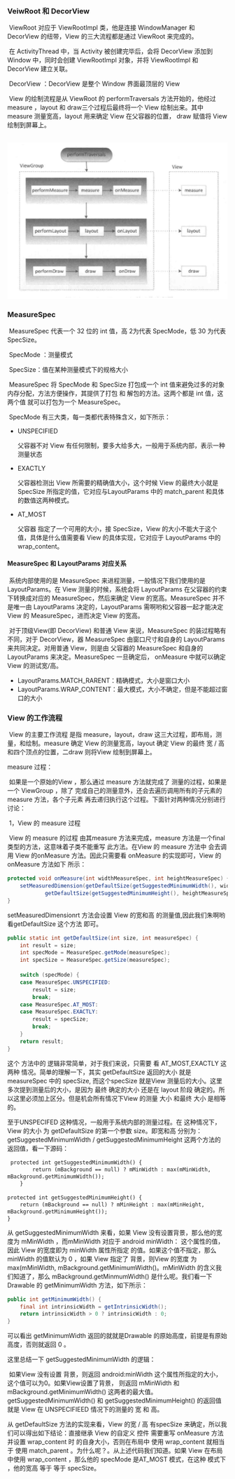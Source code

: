 

### VeiwRoot 和 DecorView

​		ViewRoot 对应于 ViewRootImpl 类，他是连接 WindowManager 和 DecorView 的纽带，View 的三大流程都是通过 ViewRoot 来完成的。

​		在 ActivityThread 中，当 Activity 被创建完毕后，会将 DecorView 添加到 Window 中，同时会创建 ViewRootImpl 对象，并将 ViewRootImpl 和 DecorView 建立关联。

​		DecorView ：DecorView 是整个 Window 界面最顶层的 View

​		View 的绘制流程是从 ViewRoot 的 performTraversals 方法开始的，他经过 measure ，layout 和 draw三个过程后最终将一个 View 绘制出来。其中 measure 测量宽高，layout 用来确定 View 在父容器的位置， draw 赋值将 View 绘制到屏幕上。

​		![image-20200413142156876](1%EF%BC%8C%E7%AE%80%E5%8D%95%E7%9A%84%E8%87%AA%E5%AE%9A%E4%B9%89View.assets/image-20200413142156876.png)



### MeasureSpec

​		MeasureSpec 代表一个 32 位的 int 值，高 2为代表 SpecMode，低 30 为代表 SpecSize。

​		SpecMode ：测量模式

​		SpecSize：值在某种测量模式下的规格大小

​		MeasureSpec 将 SpecMode 和 SpecSize 打包成一个 int 值来避免过多的对象内存分配，方法方便操作，其提供了打包 和 解包的方法。这两个都是 int 值，这两个值 就可以打包为一个 MeasureSpec。

​		SpecMode 有三大类，每一类都代表特殊含义，如下所示：

- UNSPECIFIED 

  父容器不对 View 有任何限制，要多大给多大，一般用于系统内部，表示一种测量状态

- EXACTLY 

  父容器检测出 View 所需要的精确值大小，这个时候 View 的最终大小就是 SpecSize 所指定的值，它对应与LayoutParams 中的 match_parent 和具体的数值这两种模式。 

- AT_MOST 

  父容器 指定了一个可用的大小，接 SpecSize，View 的大小不能大于这个值，具体是什么值需要看 View 的具体实现，它对应于 LayoutParams 中的 wrap_content。

#### MeasureSpec 和 LayoutParams 对应关系

​		系统内部使用的是 MeasureSpec 来进程测量，一般情况下我们使用的是 LayoutParams。在 View 测量的时候，系统会将 LayoutParams 在父容器的约束下转换成对应的 MeasureSpec，然后来确定 View 的宽高。MeasureSpec 并不是唯一由 LayoutParams 决定的，LayoutParams 需啊哟和父容器一起才能决定 View 的 MeasureSpec，进而决定 View 的宽高。

​		对于顶级View(即 DecorView) 和普通 View 来说，MeasureSpec 的装过程略有不同，对于 DecorView，器 MeasureSpec 由窗口尺寸和自身的 LayoutParams 来共同决定。对用普通 View，则是由 父容器的 MeasureSpec 和自身的 LayoutParams 来决定。MeasureSpec 一旦确定后， onMeasure 中就可以确定 View 的测试宽/高。

- LayoutParams.MATCH_RARENT：精确模式，大小是窗口大小
- LayoutParams.WRAP_CONTENT：最大模式，大小不确定，但是不能超过窗口的大小

### View 的工作流程

​	View 的主要工作流程 是指 measure，layout，draw 这三大过程，即布局，测量，和绘制。measure 确定 View 的测量宽高，layout 确定 View 的最终 宽 / 高 和四个顶点的位置，二draw 则将View 绘制到屏幕上。

measure 过程：

​	如果是一个原始的View ，那么通过 measure 方法就完成了 测量的过程，如果是一个 ViewGroup ，除了 完成自己的测量意外，还会去遍历调用所有的子元素的 measure 方法，各个子元素 再去递归执行这个过程。下面针对两种情况分别进行讨论：

​	1，View 的 measure 过程

​	View 的 measure 的过程 由其measure 方法来完成，measure 方法是一个final 类型的方法，这意味着子类不能重写 此方法。在View 的 measure 方法中 会去调用 View 的onMeasure 方法。因此只需要看 onMeasure 的实现即可，View 的 onMeasure 方法如下 所示：

```java
protected void onMeasure(int widthMeasureSpec, int heightMeasureSpec) {
    setMeasuredDimension(getDefaultSize(getSuggestedMinimumWidth(), widthMeasureSpec),
            getDefaultSize(getSuggestedMinimumHeight(), heightMeasureSpec));
}
```

setMeasuredDimensionrt 方法会设置 View 的宽和高 的测量值,因此我们朱啊哟看getDefaultSize 这个方法 即可。

```java
public static int getDefaultSize(int size, int measureSpec) {
    int result = size;
    int specMode = MeasureSpec.getMode(measureSpec);
    int specSize = MeasureSpec.getSize(measureSpec);

    switch (specMode) {
    case MeasureSpec.UNSPECIFIED:
        result = size;
        break;
    case MeasureSpec.AT_MOST:
    case MeasureSpec.EXACTLY:
        result = specSize;
        break;
    }
    return result;
}
```

这个 方法中的 逻辑非常简单，对于我们来说，只需要 看 AT_MOST,EXACTLY 这两种 情况。简单的理解一下，其实 getDefaultSize 返回的大小 就是  measureSpec 中的 specSize, 而这个specSize 就是View 测量后的大小。这里多次提到测量后的大小，是因为 最终 确定的大小 还是在 layout 阶段 确定的。所以这里必须加上区分。但是机会所有情况下View 的测量 大小 和最终 大小 是相等的。

至于UNSPECIFED 这种情况，一般用于系统内部的测量过程。在 这种情况下，View 的大小 为 getDefaultSize 的第一个参数 size。即宽和高 分别为：getSuggestedMinimumWidth / getSuggestedMinimumHeight 这两个方法的 返回值，看一下源码：

```
 protected int getSuggestedMinimumWidth() {
        return (mBackground == null) ? mMinWidth : max(mMinWidth, mBackground.getMinimumWidth());
    }

protected int getSuggestedMinimumHeight() {
    return (mBackground == null) ? mMinHeight : max(mMinHeight, mBackground.getMinimumHeight());
}
```

从 getSuggestedMinimumWidth 来看，如果 View 没有设置背景，那么他的宽度为 mMinWidth ，而mMinWidth 对应于 android minWidth： 这个属性的值，因此 View 的宽度即为 minWidth 属性所指定 的值。如果这个值不指定，那么minWidth 的值默认为 0 ，如果 View 指定了 背景，则View 的宽度 为 max(mMinWidth, mBackground.getMinimumWidth()。mMinWidth 的含义我们知道了，那么 mBackground.getMinmumWidth() 是什么呢。我们看一下Drawable 的 getMinimumWidth 方法，如下所示：

```java
public int getMinimumWidth() {
    final int intrinsicWidth = getIntrinsicWidth();
    return intrinsicWidth > 0 ? intrinsicWidth : 0;
}
```

可以看出 getMinimumWidth 返回的就就是Drawable 的原始高度，前提是有原始高度，否则就返回 0 。

这里总结一下 getSuggestedMinimumWidth 的逻辑：

​	如果View 没有设置 背景，则返回 android:minWidth 这个属性所指定的大小，这个值可以为0。如果View设置了背景，  则返回 mMinWidth 和 mBackground.getMinimumWidth() 这两者的最大值。getSuggestedMinimumWidth() 和 getSuggestedMinimumHeight() 的返回值 就是 View 在 UNSPECIFIEED 情况下的测量的 宽 和 高。

从 getDefaultSize 方法的实现来看，View 的宽 / 高 有specSize 来确定，所以我们可以得出如下结论：直接继承 View 的自定义 控件 需要重写 onMeasure 方法并设置 wrap_content 时 的自身大小，否则在布局中 使用 wrap_content 就相当于 使用 match_parent 。为什么呢？。从上述代码我们知道。如果 View 在布局中使用 wrap_content ，那么他的 specMode 是AT_MOST 模式，在这种 模式下 ，他的宽高 等于 等于 specSize。